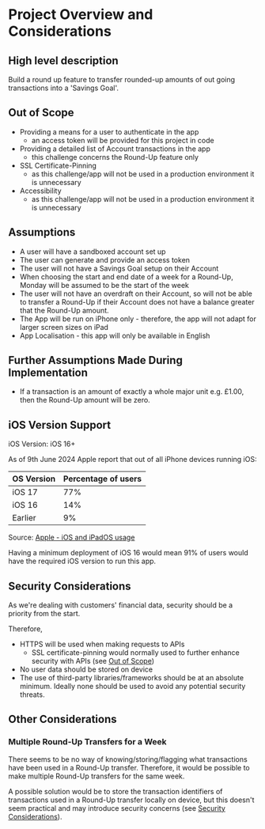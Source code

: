 # Project Overview and Considerations

## High level description

Build a round up feature to transfer rounded-up amounts of out going
transactions into a 'Savings Goal'.

## Out of Scope

* Providing a means for a user to authenticate in the app
  * an access token will be provided for this project in code
* Providing a detailed list of Account transactions in the app
  * this challenge concerns the Round-Up feature only
* SSL Certificate-Pinning
  * as this challenge/app will not be used in a production environment it is unnecessary
* Accessibility
  * as this challenge/app will not be used in a production environment it is unnecessary

## Assumptions

* A user will have a sandboxed account set up
* The user can generate and provide an access token
* The user will not have a Savings Goal setup on their Account
* When choosing the start and end date of a week for a Round-Up, Monday will
be assumed to be the start of the week
* The user will not have an overdraft on their Account, so will not be able to
transfer a Round-Up if their Account does not have a balance greater that the
Round-Up amount.
* The App will be run on iPhone only - therefore, the app will not adapt for
larger screen sizes on iPad
* App Localisation - this app will only be available in English

## Further Assumptions Made During Implementation

* If a transaction is an amount of exactly a whole major unit e.g. £1.00, then
the Round-Up amount will be zero.

## iOS Version Support

iOS Version: iOS 16+

As of 9th June 2024 Apple report that out of all iPhone devices running iOS:

| OS Version | Percentage of users |
| ---------- | ------------------- |
| iOS 17     | 77%                 |
| iOS 16     | 14%                 |
| Earlier    | 9%                  |

Source: [Apple - iOS and iPadOS usage](https://developer.apple.com/support/app-store/)

Having a minimum deployment of iOS 16 would mean 91% of users would have the
required iOS version to run this app.

## Security Considerations

As we're dealing with customers' financial data, security should be a priority from the start.

Therefore,

* HTTPS will be used when making requests to APIs
  * SSL certificate-pinning would normally used to further enhance security
  with APIs (see [Out of Scope](#out-of-scope))
* No user data should be stored on device
* The use of third-party libraries/frameworks should be at an absolute
minimum. Ideally none should be used to avoid any potential security threats.

## Other Considerations

### Multiple Round-Up Transfers for a Week

There seems to be no way of knowing/storing/flagging what transactions have
been used in a Round-Up transfer. Therefore, it would be possible to make
multiple Round-Up transfers for the same week.

A possible solution would be to store the transaction identifiers of
transactions used in a Round-Up transfer locally on device, but this doesn't
seem practical and may introduce security concerns (see
[Security Considerations](#security-considerations)).
